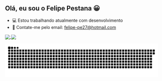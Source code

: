 ## Olá, eu sou o Felipe Pestana 😀

- 💻 Estou trabalhando atualmente com desenvolvimento
- 📩 Contate-me pelo email: felipe-pe27@hotmail.com

 <div style="display: inline_block">
 <a href="https://github.com/felipepestana18">
   <img align="center" height="150" src="https://github-readme-stats.vercel.app/api?username=felipepestana18&show_icons=true&theme=dracula&include_all_commits=true&count_private=true"/>
   
   <img align="center" height="150" src="https://github-readme-stats.vercel.app/api/top-langs/?username=felipepestana18&layout=compact&langs_count=7&theme=dracula"/>
  </a> 
 
  </br>  

  
   ![Snake animation](https://github.com/felipepestana18/felipepestana18/blob/output/github-contribution-grid-snake.svg)
</div>
  


<!-- 
- 😄 Pronouns: ...
 -⚡ Fun fact: ...
- 👯 I’m looking to collaborate on ...
- 🤔 I’m looking for help with ...
-->
